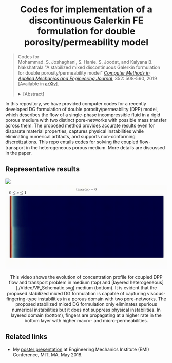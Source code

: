 <center> <h1>Codes for implementation of a discontinuous Galerkin FE formulation for double porosity/permeability model</h1> </center>

>Codes for </br>
> Mohammad. S. Joshaghani, S. Hanie. S. Joodat, and Kalyana B. Nakshatrala
> "A stabilized mixed discontinuous Galerkin formulation for double porosity/permeability model" <i>[Computer Methods in Applied Mechanics and Engineering Journal](https://www.sciencedirect.com/science/article/abs/pii/S0045782519302075?dgcid=author)</i>, 352: 508-560, 2019 
> [Available in [arXiv](https://arxiv.org/abs/2106.11807)].
> <details><summary>[Abstract]</summary>
>Modeling flow through porous media with multiple pore-networks has now become an active area of research due to recent technological endeavors like geological carbon sequestration and recovery of hydrocarbons from tight rock formations. Herein, we consider the double porosity/permeability (DPP) model, which describes the flow of a single-phase incompressible fluid through a porous medium exhibiting two dominant pore-networks with a possibility of mass transfer across them. We present a stable mixed discontinuous Galerkin (DG) formulation for the DPP model. The formulation enjoys several attractive features. These include: (i) Equal-order interpolation for all the field variables (which is the most convenient for computer implementation) is stable under the proposed formulation. (ii) The stabilization terms are residual-based, and the stabilization parameters do not contain any mesh-dependent parameters. (iii) The formulation is theoretically shown to be consistent, stable, and hence convergent. (iv) The formulation supports non-conforming discretization and distorted meshes. (v) The DG formulation has improved element-wise (local) mass balance compared to the corresponding continuous formulation. (vi) The proposed formulation can capture physical instabilities in coupled flow and transport problems under the DPP model. 
></p>
></details>
>
In this repository, we have provided computer codes for a recently developed DG formulation of double porosity/permeability (DPP) model, which describes the flow of a single-phase incompressible fluid in a rigid porous medium with two distinct pore-networks with possible mass transfer across them. The proposed method provides accurate results even for disparate material properties, captures physical instabilities while eliminating numerical artifacts, and supports non-conforming discretizations. This repo entails [codes](./Codes/) for solving the coupled flow-transport in the heterogeneous porous medium. More details are discussed in the paper.

## Representative results

![](./Video/Video1.gif)
![](./Video/Video2.gif)
<p align="center">
This video shows the evolution of concentration profile for coupled DPP flow and transport problem in medium (top) and [layered heterogeneous](./Video/VF_Schematic.svg) medium (bottom). It is evident that the proposed stabilized mixed DG formulation is capable of capturing viscous-fingering-type instabilities in a porous domain with two pore-networks. The proposed stabilized mixed DG formulation 
only eliminates spurious numerical instabilities but it does not suppress physical instabilities. In layered domain (bottom), fingers are propagating at a higher rate in the bottom layer with higher macro- and micro-permeabilities.
</p>

## Related links
<ul>
<li> 

My <a href="./Video/EMI_poster.pdf" target="_blank"> poster presentation</a> at Engineering Mechanics Institute (EMI) Conference, MIT, MA, May 2018.
</li>
</ul>
